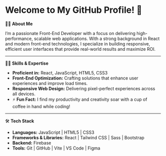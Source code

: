 # Welcome to My GitHub Profile! 🚀

🙋‍♂️ **About Me**

I’m a passionate Front-End Developer with a focus on delivering high-performance, scalable web applications. With a strong background in React and modern front-end technologies, I specialize in building responsive, efficient user interfaces that provide real-world results and maximize ROI.

---

👨‍💻 **Skills & Expertise**

- **Proficient in:** React, JavaScript, HTML5, CSS3
- **Front-End Optimization:** Crafting solutions that enhance user experiences and improve load times.
- **Responsive Web Design:** Delivering pixel-perfect experiences across all devices.
- ⚡ **Fun Fact:** I find my productivity and creativity soar with a cup of coffee in hand while coding!

---

🛠 **Tech Stack**

- **Languages:** JavaScript | HTML5 | CSS3
- **Frameworks & Libraries:** React | Tailwind CSS | Sass | Bootstrap
- **Backend:** Firebase
- **Tools:** Git | GitHub | Vite | VS Code | Figma

